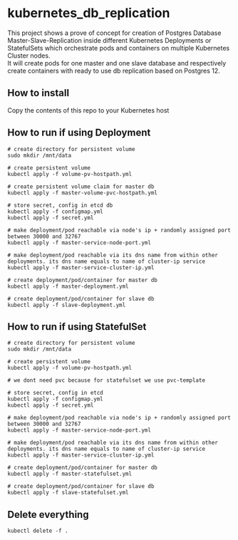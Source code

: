 # kubernetes_db_replication

This project shows a prove of concept for creation of Postgres Database Master-Slave-Replication inside different Kubernetes Deployments or StatefulSets which orchestrate pods and containers on multiple Kubernetes Cluster nodes.<br>
It will create pods for one master and one slave database and respectively create containers with ready to use db replication based on Postgres 12.

## How to install

Copy the contents of this repo to your Kubernetes host

## How to run if using Deployment
```hcl 
# create directory for persistent volume
sudo mkdir /mnt/data

# create persistent volume
kubectl apply -f volume-pv-hostpath.yml 

# create persistent volume claim for master db
kubectl apply -f master-volume-pvc-hostpath.yml

# store secret, config in etcd db
kubectl apply -f configmap.yml
kubectl apply -f secret.yml

# make deployment/pod reachable via node's ip + randomly assigned port between 30000 and 32767
kubectl apply -f master-service-node-port.yml

# make deployment/pod reachable via its dns name from within other deployments. its dns name equals to name of cluster-ip service
kubectl apply -f master-service-cluster-ip.yml

# create deployment/pod/container for master db
kubectl apply -f master-deployment.yml

# create deployment/pod/container for slave db
kubectl apply -f slave-deployment.yml
```


## How to run if using StatefulSet
```hcl 
# create directory for persistent volume
sudo mkdir /mnt/data

# create persistent volume
kubectl apply -f volume-pv-hostpath.yml 

# we dont need pvc because for statefulset we use pvc-template

# store secret, config in etcd
kubectl apply -f configmap.yml
kubectl apply -f secret.yml

# make deployment/pod reachable via node's ip + randomly assigned port between 30000 and 32767
kubectl apply -f master-service-node-port.yml

# make deployment/pod reachable via its dns name from within other deployments. its dns name equals to name of cluster-ip service
kubectl apply -f master-service-cluster-ip.yml

# create deployment/pod/container for master db
kubectl apply -f master-statefulset.yml

# create deployment/pod/container for slave db
kubectl apply -f slave-statefulset.yml
```

## Delete everything
```hcl
kubectl delete -f .
```

